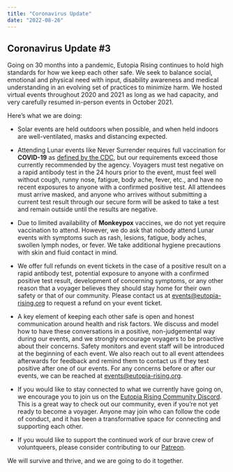 ```yaml
---
title: "Coronavirus Update"
date: "2022-08-26"
---
```


## Coronavirus Update #3

Going on 30 months into a pandemic, Eutopia Rising continues to hold high standards for how we keep each other safe. We seek to balance social, emotional and physical need with input, disability awareness and medical understanding in an evolving set of practices to minimize harm. We hosted virtual events throughout 2020 and 2021 as long as we had capacity, and very carefully resumed in-person events in October 2021.

Here’s what we are doing:

- Solar events are held outdoors when possible, and when held indoors are well-ventilated, masks and distancing expected.

- Attending Lunar events like Never Surrender requires full vaccination for **COVID-19** as [defined by the CDC](https://www.cdc.gov/coronavirus/2019-ncov/vaccines/stay-up-to-date.html), but our requirements exceed those currently recommended by the agency. Voyagers must test negative on a rapid antibody test in the 24 hours prior to the event, must feel well without cough, runny nose, fatigue, body ache, fever, etc., and have no recent exposures to anyone with a confirmed positive test. All attendees must arrive masked, and anyone who arrives without submitting a current test result through our secure form will be asked to take a test and remain outside until the results are negative.

- Due to limited availability of **Monkeypox** vaccines, we do not yet require vaccination to attend. However, we do ask that nobody attend Lunar events with symptoms such as rash, lesions, fatigue, body aches, swollen lymph nodes, or fever. We take additional hygiene precautions with skin and fluid contact in mind.

- We offer full refunds on event tickets in the case of a positive result on a rapid antibody test, potential exposure to anyone with a confirmed positive test result, development of concerning symptoms, or any other reason that a voyager believes they should stay home for their own safety or that of our community. Please contact us at [events@eutopia-rising.org](mailto:events@eutopia-rising.org) to request a refund on your event ticket.

- A key element of keeping each other safe is open and honest communication around health and risk factors. We discuss and model how to have these conversations in a positive, non-judgemental way during our events, and we strongly encourage voyagers to be proactive about their concerns. Safety monitors and event staff will be introduced at the beginning of each event. We also reach out to all event attendees afterwards for feedback and remind them to contact us if they test positive after one of our events. For any concerns before or after our events, we can be reached at [events@eutopia-rising.org](mailto:events@eutopia-rising.org).

- If you would like to stay connected to what we currently have going on, we encourage you to join us on the [Eutopia Rising Community Discord](https://discord.gg/6nhk4uFVhf). This is a great way to check out our community, even if you’re not yet ready to become a voyager. Anyone may join who can follow the code of conduct, and it has been a transformative space for connecting and supporting each other.

- If you would like to support the continued work of our brave crew of voluntqueers, please consider contributing to our [Patreon](https://www.patreon.com/eutopia_rising).

We will survive and thrive, and we are going to do it together.

